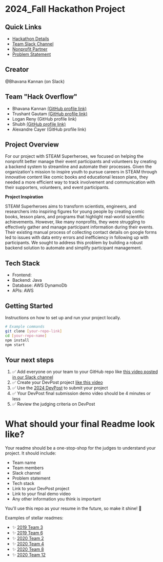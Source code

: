 
# 2024_Fall Hackathon Project

## Quick Links
- [Hackathon Details](https://www.ohack.dev/hack/2024_fall)
- [Team Slack Channel](https://opportunity-hack.slack.com/app_redirect?channel=hack_overflow123)
- [Nonprofit Partner](https://ohack.dev/nonprofit/Rl2kkn5VRzydq9gE2DjX)
- [Problem Statement](https://ohack.dev/project/KNcxMWT2sfZWxGvcyYe3)

## Creator
@Bhavana Kannan (on Slack)

## Team "Hack Overflow"
- Bhavana Kannan [(GitHub profile link)](https://github.com/BK5102)
- Trushant Gautam [(GitHub profile link)](https://github.com/Trushant29)
- Logan Reny (GitHub profile link)
- Shubh [(GitHub profile link)](https://github.com/Shubh2k01)
- Alexandre Cayer (GitHub profile link)
<!-- Add all team members -->

## Project Overview
For our project with STEAM Superheroes, we focused on helping the nonprofit better manage their event participants and volunteers by creating a backend system to streamline and automate their processes. Given the organization's mission to inspire youth to pursue careers in STEAM through innovative content like comic books and educational lesson plans, they needed a more efficient way to track involvement and communication with their supporters, volunteers, and event participants.

**Project Inspiration**

STEAM Superheroes aims to transform scientists, engineers, and researchers into inspiring figures for young people by creating comic books, lesson plans, and programs that highlight real-world scientific achievements. However, like many nonprofits, they were struggling to effectively gather and manage participant information during their events. Their existing manual process of collecting contact details on google forms led to issues with data entry errors and inefficiency in following up with participants. We sought to address this problem by building a robust backend solution to automate and simplify participant management.

## Tech Stack
- Frontend: 
- Backend: Java
- Database: AWS DynamoDb
- APIs: AWS
<!-- Add/modify as needed -->


## Getting Started
Instructions on how to set up and run your project locally.

```bash
# Example commands
git clone [your-repo-link]
cd [your-repo-name]
npm install
npm start
```


## Your next steps
1. ✅ Add everyone on your team to your GitHub repo like [this video posted in our Slack channel](https://opportunity-hack.slack.com/archives/C1Q6YHXQU/p1605657678139600)
2. ✅ Create your DevPost project [like this video](https://youtu.be/vCa7QFFthfU?si=bzMQ91d8j3ZkOD03)
3. ✅ Use the [2024 DevPost](https://opportunity-hack-2024-arizona.devpost.com) to submit your project
4. ✅ Your DevPost final submission demo video should be 4 minutes or less
5. ✅ Review the judging criteria on DevPost

# What should your final Readme look like?
Your readme should be a one-stop-shop for the judges to understand your project. It should include:
- Team name
- Team members
- Slack channel
- Problem statement
- Tech stack
- Link to your DevPost project
- Link to your final demo video
- Any other information you think is important

You'll use this repo as your resume in the future, so make it shine! 🌟

Examples of stellar readmes:
- ✨ [2019 Team 3](https://github.com/2019-Arizona-Opportunity-Hack/Team-3)
- ✨ [2019 Team 6](https://github.com/2019-Arizona-Opportunity-Hack/Team-6)
- ✨ [2020 Team 2](https://github.com/2020-opportunity-hack/Team-02)
- ✨ [2020 Team 4](https://github.com/2020-opportunity-hack/Team-04)
- ✨ [2020 Team 8](https://github.com/2020-opportunity-hack/Team-08)
- ✨ [2020 Team 12](https://github.com/2020-opportunity-hack/Team-12)

